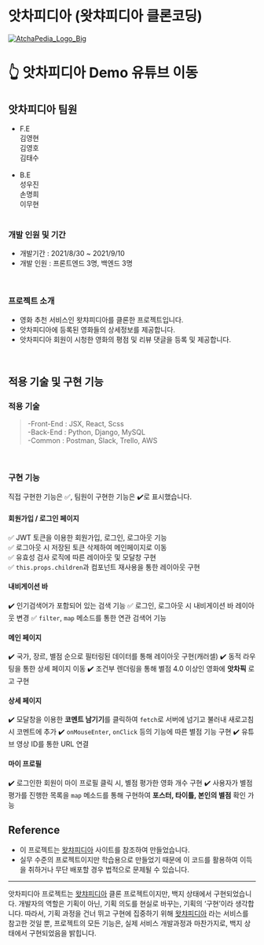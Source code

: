# 앗차피디아 (왓챠피디아 클론코딩)
<a href="https://www.youtube.com/watch?v=CBenPZkhncU&ab_channel=%EA%B9%80%EC%98%81%ED%98%B8">![AtchaPedia_Logo_Big](https://user-images.githubusercontent.com/79790476/132983431-8c559de4-d409-4d06-8eac-232b40f763a8.png)</a>

# 👆 앗차피디아 Demo 유튜브 이동

## 앗차피디아 팀원

- F.E<br>
  김영현<br>
  김영호<br>
  김태수<br>
  <br>
- B.E<br>
  성우진<br>
  손명희<br>
  이무현<br>
  <br>

### 개발 인원 및 기간

- 개발기간 : 2021/8/30 ~ 2021/9/10
- 개발 인원 : 프론트엔드 3명, 백엔드 3명

<br />

### 프로젝트 소개

- 영화 추천 서비스인 왓챠피디아를 클론한 프로젝트입니다.
- 앗차피디아에 등록된 영화들의 상세정보를 제공합니다.
- 앗차피디아 회원이 시청한 영화의 평점 및 리뷰 댓글을 등록 및 제공합니다.

<br />


## 적용 기술 및 구현 기능


### 적용 기술


> -Front-End : JSX, React, Scss<br>
> -Back-End : Python, Django, MySQL<br>
> -Common : Postman, Slack, Trello, AWS

<br />

### 구현 기능

직접 구현한 기능은 ✅, 팀원이 구현한 기능은 ✔️로 표시했습니다. <br/>

#### 회원가입 / 로그인 페이지

✅ JWT 토큰을 이용한 회원가입, 로그인, 로그아웃 기능 <br/>
✅ 로그아웃 시 저장된 토큰 삭제하여 메인페이지로 이동 <br/>
✅ 유효성 검사 로직에 따른 레이아웃 및 모달창 구현 <br/>
✅ `this.props.children`과 컴포넌트 재사용을 통한 레이아웃 구현 <br/>

#### 내비게이션 바

✔️ 인기검색어가 포함되어 있는 검색 기능
✅ 로그인, 로그아웃 시 내비게이션 바 레이아웃 변경
✅ `filter`, `map` 메소드를 통한 연관 검색어 기능

#### 메인 페이지

✔️ 국가, 장르, 별점 순으로 필터링된 데이터를 통해 레이아웃 구현(캐러셀)
✔️ 동적 라우팅을 통한 상세 페이지 이동
✔️ 조건부 렌더링을 통해 별점 4.0 이상인 영화에 **앗차픽** 로고 구현

#### 상세 페이지

✔️ 모달창을 이용한 **코멘트 남기기**를 클릭하여 `fetch`로 서버에 넘기고 불러내 새로고침 시 코멘트에 추가
✔️ `onMouseEnter`, `onClick` 등의 기능에 따른 별점 기능 구현
✔️ 유튜브 영상 ID를 통한 URL 연결

#### 마이 프로필

✔️ 로그인한 회원이 마이 프로필 클릭 시, 별점 평가한 영화 개수 구현
✔️ 사용자가 별점 평가를 진행한 목록을 `map` 메소드를 통해 구현하여 **포스터, 타이틀, 본인의 별점** 확인 가능

## Reference

- 이 프로젝트는 [왓챠피디아](https://pedia.watcha.com/ko-KR) 사이트를 참조하여 만들었습니다.
- 실무 수준의 프로젝트이지만 학습용으로 만들었기 때문에 이 코드를 활용하여 이득을 취하거나 무단 배포할 경우 법적으로 문제될 수 있습니다.
<hr>
앗차피디아 프로젝트는 <a href="https://pedia.watcha.com/ko-KR">왓챠피디아<a/> 클론 프로젝트이지만, 백지 상태에서 구현되었습니다. 개발자의 역할은 기획이 아닌, 기획 의도를 현실로 바꾸는, 기획의 ‘구현’이라 생각합니다. 따라서, 기획 과정을 건너 뛰고 구현에 집중하기 위해 <a href="https://pedia.watcha.com/ko-KR">왓챠피디아<a/> 라는 서비스를 참고한 것일 뿐, 프로젝트의 모든 기능은, 실제 서비스 개발과정과 마찬가지로, 백지 상태에서 구현되었음을 밝힙니다.
